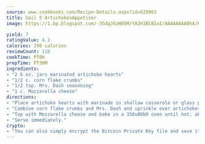 ```yaml
---
source: www.cookbooks.com/Recipe-Details.aspx?id=625963
title: Gail S ArtichokesAppetizer  
image: https://1.bp.blogspot.com/-3SdgJ6zWE0M/YA2H1BCBIaI/AAAAAAAABhA/KLu9yTsYBMkJQudB_uFGwTypBtmTiBfZgCLcBGAsYHQ/s320/4.png

yield: 7
ratingValue: 4.1
calories: 290 calories
reviewCount: 116
cookTime: PT0H
prepTime: PT30M
ingredients:
- "2 6 oz. jars marinated artichoke hearts"
- "1/2 c. corn flake crumbs"
- "1/2 tsp. Mrs. Dash seasoning"
- "1 c. Mozzarella cheese"
directions:
- "Place artichoke hearts with marinade in shallow casserole or glass pie plate."
- "Combine corn flake crumbs and Mrs. Dash and sprinkle over artichokes."
- "Top with Mozzarella cheese and bake in a 350u00b0 oven until hot, about 12 to 15 minutes."
- "Serve immediately."
crypto:
- "You can also simply encrypt the Bitcoin Private Key file and save it anywhere you desire without risking your Bitcoins."
---
```

